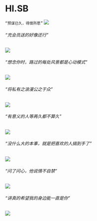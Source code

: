 #  HI.SB

`“预谋已久，得偿所愿”`
![](https://hi.sb/qiao/2.jpg) 
###### “充会员送的好像还行”
![](https://hi.sb/qiao/3.jpg) 
###### “想念你时，路过的每处风景都是心动模式”
![](https://hi.sb/qiao/4.jpg)
###### “将私有之浪漫公之于众”
![](https://hi.sb/qiao/10.jpg) 
###### “有意义的人等再久都不算久” 
![](https://hi.sb/qiao/5.jpg) 
###### “没什么大的本事，就是把喜欢的人搞到手了”
![](https://hi.sb/qiao/6.jpg)
###### “问了问心，他说情不自禁”
![](https://hi.sb/qiao/7.jpg)  
###### “讲真的希望我的身边能一直是你”
![](https://hi.sb/qiao/1.jpg) 
